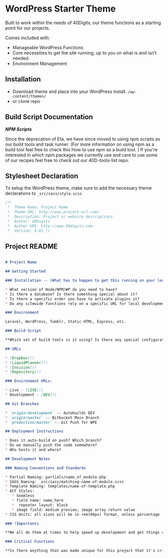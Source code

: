 # WordPress Starter Theme

Built to work within the needs of 40Digits, our theme functions as a starting point for our projects.

Comes included with:

- Manageable WordPress Functions
- Core necessities to get the site running, up to you on what is and isn't needed.
- Environment Management

## Installation

* Download theme and place into your WordPress install. `/wp-content/themes/`
* or clone repo

## Build Script Documentation

***NPM Scripts***

Since the deprecation of Eta, we have since moved to using npm scripts as our build tools and task runner. (For more information on using npm as a build tool feel free to check this How to use npm as a build tool. ) If you're interested in which npm packages we currently use and care to use some of our recipes feel free to check out our 40D-tools-list repo.

## Stylesheet Declaration

To setup the WordPress theme, make sure to add the necessary theme declarations to `_src/sass/style.scss`

```scss
/*!
 *  Theme Name: Project Name
 *  Theme URL: http://www.project-url.com/
 *  Description: Project or website descriptions.
 *  Author: 40Digits
 *  Author URI: http://www.40digits.com
 *  Version: 0.01 */
```

## Project README

```md

# Project Name

## Getting Started

### Installation -- (What has to happen to get this running on your local?)

* What version of Node/NPM/WP do you need to have?
* Is there a database? Is there something special about it?
* Is there a specific order you have to activate plugins in?
* Do any sitewide functions rely on a specific URL for local development?

### Environment

Laravel, WordPress, Tumblr, Static HTML, Express, etc.

### Build Script

**Which set of build tools is it using? Is there any special configuration?**

## URLs

* [Dropbox]()
* [LiquidPlanner]()
* [Invision]()
* [Repository]()

### Environment URLs:

* Live - [LIVE]()
* Development - [DEV]()

## Git Branches

* `origin/development` -- Autobuilds DEV
* `origin/master` -- Bitbucket Main Branch
* `production/master` -- Git Push for WPE

## Deployment Instructions

* Does it auto-build on push? Which branch?
* Do we manually push the code somewhere?
* Who hosts it and where?

## Development Notes

### Naming Conventions and Standards

* Partial Naming: partials/name_of_module.php
* SASS Naming: _src/sass/matching-name-of-module.scss
* Template Naming: templates/name-of-template.php
* ACF Styles:
   * Seamless
   * field name: name_here
   *  repeater layout: block
   * image field: medium preview, image array return value
* CSS Units: all sizes will be in rem(00px) format, unless percentage

### !Importants

**We all do them at times to help speed up development and get things out the door. To reduce technical debt in the future and help aid in future fixes, why did you put an !important where you did and what can be done to fix it?**

### Critical Functions

**Is there anything that was made unique for this project that it's critical to know how to work with before developing? (examples: TailorPress, any auto-populating ACF fields, any use of the WP API, custom-built gallery fields, etc)**

```
